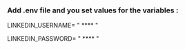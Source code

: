 ### Add .env file and you set values for the variables :

LINKEDIN_USERNAME= " **** "

LINKEDIN_PASSWORD= " **** "
